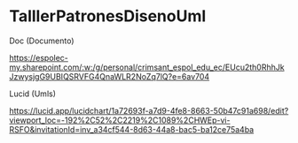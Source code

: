 # TalllerPatronesDisenoUml

Doc (Documento)

https://espolec-my.sharepoint.com/:w:/g/personal/crimsant_espol_edu_ec/EUcu2th0RhhJkJzwysjgG9UBIQSRVFG4QnaWLR2NoZq7lQ?e=6av704

Lucid (Umls)

https://lucid.app/lucidchart/1a72693f-a7d9-4fe8-8663-50b47c91a698/edit?viewport_loc=-192%2C52%2C2219%2C1089%2CHWEp-vi-RSFO&invitationId=inv_a34cf544-8d63-44a8-bac5-ba12ce75a4ba
